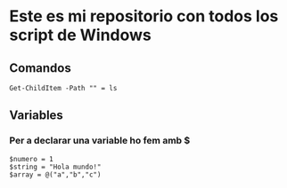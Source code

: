 # Este es mi repositorio con todos los script de Windows
## Comandos
```
Get-ChildItem -Path "" = ls
```
## Variables
### Per a declarar una variable ho fem amb $
```
$numero = 1
$string = "Hola mundo!"
$array = @("a","b","c")
```